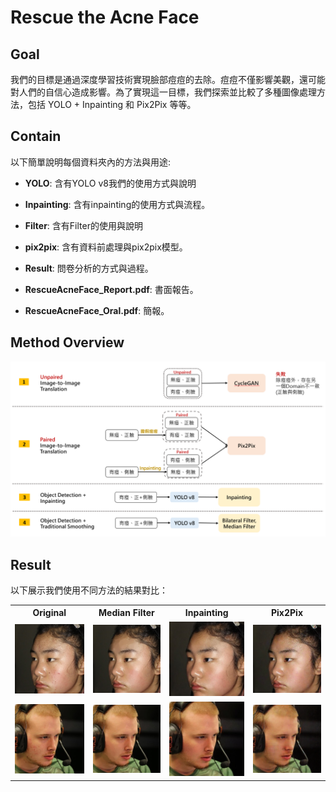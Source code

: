 # Rescue the Acne Face
## Goal
我們的目標是通過深度學習技術實現臉部痘痘的去除。痘痘不僅影響美觀，還可能對人們的自信心造成影響。為了實現這一目標，我們探索並比較了多種圖像處理方法，包括 YOLO + Inpainting 和 Pix2Pix 等等。

## Contain
以下簡單說明每個資料夾內的方法與用途:
- **YOLO**: 含有YOLO v8我們的使用方式與說明

- **Inpainting**: 含有inpainting的使用方式與流程。

- **Filter**: 含有Filter的使用與說明

- **pix2pix**: 含有資料前處理與pix2pix模型。

- **Result**: 問卷分析的方式與過程。

- **RescueAcneFace_Report.pdf**: 書面報告。

- **RescueAcneFace_Oral.pdf**: 簡報。

## Method Overview
![Method Overview](./pix2pix/samples/method.png)

## Result
以下展示我們使用不同方法的結果對比：


<table>
    <tr>
        <th style="text-align:center">Original</th>
        <th style="text-align:center">Median Filter</th>
        <th style="text-align:center">Inpainting</th>
        <th style="text-align:center">Pix2Pix</th>
    </tr>
    <tr>
        <td style="text-align:center"><img src="./pix2pix/samples/origin-1.jpg" alt="Original" width="200"></td>
        <td style="text-align:center"><img src="./pix2pix/samples/m-filter-1.jpg" alt="Median Filter" width="200"></td>
        <td style="text-align:center"><img src="./pix2pix/samples/inpainting-1.jpg" alt="Inpainting" width="200"></td>
        <td style="text-align:center"><img src="./pix2pix/samples/pix2pix-1.png" alt="Pix2Pix" width="200"></td>
    </tr>
    <tr>
        <td style="text-align:center"><img src="./pix2pix/samples/origin-2.jpg" alt="Original" width="200"></td>
        <td style="text-align:center"><img src="./pix2pix/samples/m-filter-2.jpg" alt="Median Filter" width="200"></td>
        <td style="text-align:center"><img src="./pix2pix/samples/inpainting-2.jpg" alt="Inpainting" width="200"></td>
        <td style="text-align:center"><img src="./pix2pix/samples/pix2pix-2.png" alt="Pix2Pix" width="200"></td>
    </tr>
</table>
